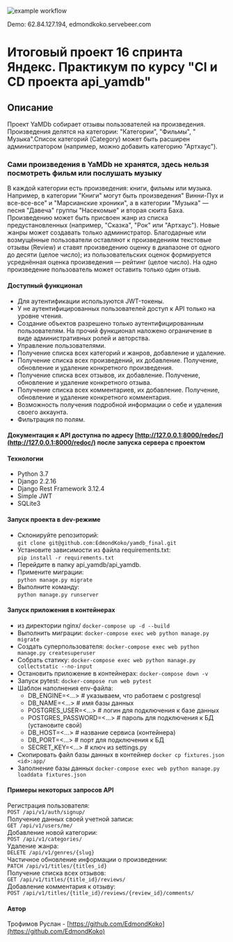 ![example workflow](https://github.com/EdmondKoko/yamdb_final/actions/workflows/yamdb_workflow.yml/badge.svg)

Demo:
62.84.127.194,
edmondkoko.servebeer.com

# Итоговый проект 16 спринта Яндекс. Практикум по курсу "CI и CD проекта api_yamdb" 
 
## Описание 
 
Проект YaMDb собирает отзывы пользователей на произведения. Произведения делятся на категории: "Категории", "Фильмы", " 
Музыка".Список категорий (Category) может быть расширен администратором (например, можно добавить категорию "Артхаус"). 
 
### Сами произведения в YaMDb не хранятся, здесь нельзя посмотреть фильм или послушать музыку 
 
В каждой категории есть произведения: книги, фильмы или музыка. Например, в категории "Книги" могут быть произведения" 
Винни-Пух и все-все-все" и "Марсианские хроники", а в категории "Музыка" — песня "Давеча" группы "Насекомые" и вторая 
сюита Баха. Произведению может быть присвоен жанр из списка предустановленных (например, "Сказка", "Рок" или "Артхаус"). 
Новые жанры может создавать только администратор. 
Благодарные или возмущённые пользователи оставляют к произведениям текстовые отзывы (Review) и ставят произведению 
оценку в диапазоне от одного до десяти (целое число); из пользовательских оценок формируется усреднённая оценка 
произведения — рейтинг (целое число). На одно произведение пользователь может оставить только один отзыв. 
 
#### Доступный функционал 
 
- Для аутентификации используются JWT-токены. 
- У не аутентифицированных пользователей доступ к API только на уровне чтения. 
- Создание объектов разрешено только аутентифицированным пользователям. На прочий функционал наложено ограничение в виде 
  административных ролей и авторства. 
- Управление пользователями. 
- Получение списка всех категорий и жанров, добавление и удаление. 
- Получение списка всех произведений, их добавление. Получение, обновление и удаление конкретного произведения. 
- Получение списка всех отзывов, их добавление. Получение, обновление и удаление конкретного отзыва. 
- Получение списка всех комментариев, их добавление. Получение, обновление и удаление конкретного комментария. 
- Возможность получения подробной информации о себе и удаления своего аккаунта. 
- Фильтрация по полям. 
 
#### Документация к API доступна по адресу [http://127.0.0.1:8000/redoc/](http://127.0.0.1:8000/redoc/) после запуска сервера с проектом 
 
#### Технологии 
 
- Python 3.7 
- Django 2.2.16 
- Django Rest Framework 3.12.4 
- Simple JWT 
- SQLite3 
 
#### Запуск проекта в dev-режиме 
 
- Склонируйте репозиторий:   
  ```git clone git@github.com:EdmondKoko/yamdb_final.git``` 
- Установите зависимости из файла requirements.txt:    
  ```pip install -r requirements.txt``` 
- Перейдите в папку api_yamdb/api_yamdb. 
- Примените миграции:    
  ```python manage.py migrate``` 
- Выполните команду:    
  ```python manage.py runserver``` 
 
#### Запуск приложения в контейнерах 
 
- из директории nginx/ 
  ```docker-compose up -d --build``` 
- Выполнить миграции: 
  ```docker-compose exec web python manage.py migrate``` 
- Создать суперпользователя: 
  ```docker-compose exec web python manage.py createsuperuser``` 
- Собрать статику: 
  ```docker-compose exec web python manage.py collectstatic --no-input``` 
- Остановить приложение в контейнерах: 
  ```docker-compose down -v``` 
- Запуск pytest: 
  ```docker-compose run web pytest``` 
- Шаблон наполнения env-файла: 
  - DB_ENGINE=<...> # указываем, что работаем с postgresql 
  - DB_NAME=<...> # имя базы данных 
  - POSTGRES_USER=<...> # логин для подключения к базе данных 
  - POSTGRES_PASSWORD=<...> # пароль для подключения к БД (установите свой) 
  - DB_HOST=<...> # название сервиса (контейнера) 
  - DB_PORT=<...> # порт для подключения к БД 
  - SECRET_KEY=<...> # ключ из settings.py 
- Скопировать файл базы данных в контейнер 
  ```docker cp fixtures.json <id>:app/``` 
- Заполнение базы данных 
  ```docker-compose exec web python manage.py loaddata fixtures.json``` 
 
#### Примеры некоторых запросов API 
 
Регистрация пользователя:   
  ``` POST /api/v1/auth/signup/ ```   
Получение данных своей учетной записи:   
  ``` GET /api/v1/users/me/ ```   
Добавление новой категории:   
  ``` POST /api/v1/categories/ ```   
Удаление жанра:   
  ``` DELETE /api/v1/genres/{slug} ```   
Частичное обновление информации о произведении:   
  ``` PATCH /api/v1/titles/{titles_id} ```   
Получение списка всех отзывов:   
  ``` GET /api/v1/titles/{title_id}/reviews/ ```    
Добавление комментария к отзыву:   
  ``` POST /api/v1/titles/{title_id}/reviews/{review_id}/comments/ ``` 
 
#### Автор 
 
Трофимов Руслан - [https://github.com/EdmondKoko](https://github.com/EdmondKoko)